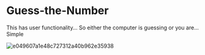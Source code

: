# Guess-the-Number
This has user functionality... So either the computer is guessing or you are... Simple

![e049607a1e48c727312a40b962e35938](https://user-images.githubusercontent.com/80386070/186169750-3d8fe9a5-6cdb-4f66-b24c-d2d146a48bbc.jpg)
